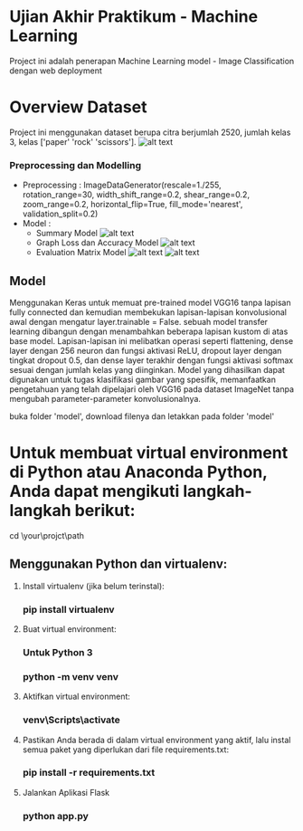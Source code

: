 # Ujian Akhir Praktikum - Machine Learning
Project ini adalah penerapan Machine Learning model - Image Classification dengan web deployment

# Overview Dataset
Project ini menggunakan dataset berupa citra berjumlah 2520, jumlah kelas 3, kelas ['paper' 'rock' 'scissors'].
![alt text](https://github.com/unggaputra/Web-Model-Deployment/blob/main/Asset/dataset.png?raw=true)

### Preprocessing dan Modelling
 * Preprocessing : ImageDataGenerator(rescale=1./255, rotation_range=30, width_shift_range=0.2, shear_range=0.2, zoom_range=0.2, horizontal_flip=True, fill_mode='nearest', validation_split=0.2)
 * Model :
   * Summary Model
   ![alt text](https://github.com/unggaputra/Web-Model-Deployment/blob/main/Asset/summary.png?raw=true)
   * Graph Loss dan Accuracy Model
   ![alt text](https://github.com/unggaputra/Web-Model-Deployment/blob/main/Asset/history.png?raw=true)
   * Evaluation Matrix Model
   ![alt text](https://github.com/unggaputra/Web-Model-Deployment/blob/main/Asset/confusion.png?raw=true)
   ![alt text](https://github.com/unggaputra/Web-Model-Deployment/blob/main/Asset/report.png?raw=true)

## Model
Menggunakan Keras untuk memuat pre-trained model VGG16 tanpa lapisan fully connected dan kemudian membekukan lapisan-lapisan konvolusional awal dengan mengatur layer.trainable = False.
sebuah model transfer learning dibangun dengan menambahkan beberapa lapisan kustom di atas base model. Lapisan-lapisan ini melibatkan operasi seperti flattening, dense layer dengan 256 neuron dan fungsi aktivasi ReLU, dropout layer dengan tingkat dropout 0.5, dan dense layer terakhir dengan fungsi aktivasi softmax sesuai dengan jumlah kelas yang diinginkan.
Model yang dihasilkan dapat digunakan untuk tugas klasifikasi gambar yang spesifik, memanfaatkan pengetahuan yang telah dipelajari oleh VGG16 pada dataset ImageNet tanpa mengubah parameter-parameter konvolusionalnya.


buka folder 'model', download filenya dan letakkan pada folder 'model'

# Untuk membuat virtual environment di Python atau Anaconda Python, Anda dapat mengikuti langkah-langkah berikut:

cd \your\projct\path

## Menggunakan Python dan virtualenv:
1. Install virtualenv (jika belum terinstal):
   ### pip install virtualenv
   
2. Buat virtual environment:
   ### Untuk Python 3
   ### python -m venv venv
   
3. Aktifkan virtual environment:
   ### venv\Scripts\activate

4. Pastikan Anda berada di dalam virtual environment yang aktif, lalu instal semua paket yang diperlukan dari file requirements.txt:
   ### pip install -r requirements.txt

5. Jalankan Aplikasi Flask
   ### python app.py



